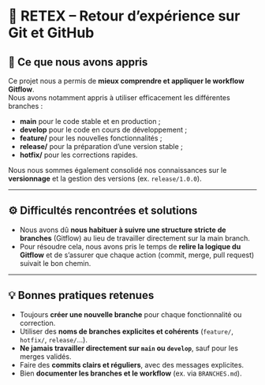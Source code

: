 # 🧠 RETEX – Retour d’expérience sur Git et GitHub

## 🚀 Ce que nous avons appris

Ce projet nous a permis de **mieux comprendre et appliquer le workflow Gitflow**.  
Nous avons notamment appris à utiliser efficacement les différentes branches :
- **main** pour le code stable et en production ;
- **develop** pour le code en cours de développement ;
- **feature/** pour les nouvelles fonctionnalités ;
- **release/** pour la préparation d’une version stable ;
- **hotfix/** pour les corrections rapides.

Nous nous sommes également consolidé nos connaissances sur le **versionnage** et la gestion des versions (ex. `release/1.0.0`).

---

## ⚙️ Difficultés rencontrées et solutions

- Nous avons dû **nous habituer à suivre une structure stricte de branches** (Gitflow) au lieu de travailler directement sur la main branch.
- Pour résoudre cela, nous avons pris le temps de **relire la logique du Gitflow** et de s’assurer que chaque action (commit, merge, pull request) suivait le bon chemin.

---

## 💡 Bonnes pratiques retenues

- Toujours **créer une nouvelle branche** pour chaque fonctionnalité ou correction.  
- Utiliser des **noms de branches explicites et cohérents** (`feature/`, `hotfix/`, `release/`…).  
- **Ne jamais travailler directement sur `main` ou `develop`**, sauf pour les merges validés.  
- Faire des **commits clairs et réguliers**, avec des messages explicites.  
- Bien **documenter les branches et le workflow** (ex. via `BRANCHES.md`).


